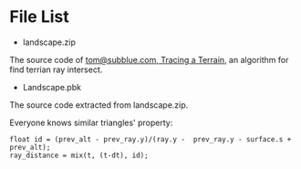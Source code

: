 # File List

- landscape.zip

The source code of [tom@subblue.com, Tracing a Terrain](http://2008.sub.blue/blog/2009/3/7/tracing_a_terrain.html),
an algorithm for find terrian ray intersect.

- Landscape.pbk

The source code extracted from landscape.zip.

Everyone knows similar triangles' property:

    float id = (prev_alt - prev_ray.y)/(ray.y -  prev_ray.y - surface.s + prev_alt);
    ray_distance = mix(t, (t-dt), id);

